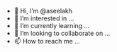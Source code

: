 - 👋 Hi, I’m @aseelakh
- 👀 I’m interested in ...
- 🌱 I’m currently learning ...
- 💞️ I’m looking to collaborate on ...
- 📫 How to reach me ...

<!---
aseelakh/aseelakh is a ✨ special ✨ repository because its `README.md` (this file) appears on your GitHub profile.
You can click the Preview link to take a look at your changes.
--->
